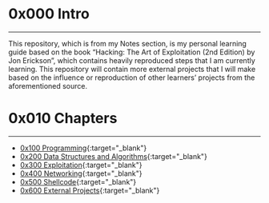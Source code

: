 # 0x000 Intro
---
This repository, which is from my Notes section, is my personal learning guide based on the book “Hacking: The Art of Exploitation (2nd Edition) by Jon Erickson”, which contains heavily reproduced steps that I am currently learning. This repository will contain more external projects that I will make based on the influence or reproduction of other learners’ projects from the aforementioned source.

# 0x010 Chapters
---
- [0x100 Programming](https://github.com/prxcmon/grey-hat-c/tree/master/0x100_programming){:target="_blank"}
- [0x200 Data Structures and Algorithms](https://github.com/prxcmon/grey-hat-c/tree/master/0x200_data_structures_and_algorithms){:target="_blank"}
- [0x300 Exploitation](https://github.com/prxcmon/grey-hat-c/tree/master/0x300_exploitation){:target="_blank"}
- [0x400 Networking](https://github.com/prxcmon/grey-hat-c/tree/master/0x400_networking){:target="_blank"}
- [0x500 Shellcode](https://github.com/prxcmon/grey-hat-c/tree/master/0x500_shellcode){:target="_blank"}
- [0x600 External Projects](https://github.com/prxcmon/grey-hat-c/tree/master/0x600_external_projects){:target="_blank"}